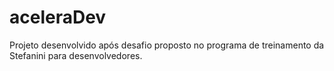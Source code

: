 # aceleraDev
Projeto desenvolvido após desafio proposto no programa de treinamento da Stefanini para desenvolvedores.
